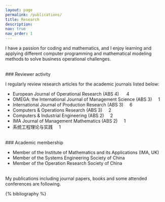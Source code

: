 ```yaml
---
layout: page
permalink: /publications/
title: Research
description:
nav: true
nav_order: 1
---
```


I have a passion for coding and mathematics, and I enjoy learning and applying different computer programming and mathematical modeling methods to solve business operational challenges.

<br>
### Reviewer activity

I regularly review research articles for the academic journals listed below:

- European Journal of Operational Research (ABS 4) &nbsp;&nbsp;&nbsp;&nbsp; 4
- OMEGA: the International Journal of Management Science (ABS 3)&nbsp;&nbsp;&nbsp;&nbsp; 1
- International Journal of Production Research (ABS 3)&nbsp;&nbsp;&nbsp;&nbsp; 6
- Computers & Operations Research (ABS 3)&nbsp;&nbsp;&nbsp;&nbsp; 2
- Computers & Industrial Engineering (ABS 2)&nbsp;&nbsp;&nbsp;&nbsp; 2
- IMA Journal of Management Mathematics (ABS 2)&nbsp;&nbsp;&nbsp;&nbsp; 1
- 系统工程理论与实践&nbsp;&nbsp;&nbsp;&nbsp; 1

<br>
### Academic membership

- Member of the Institute of Mathematics and its Applications (IMA, UK)
- Member of the Systems Engineering Society of China
- Member of the Operation Research Society of China

<br>
My publications including journal papers, books and some attended conferences are following.

<!-- _pages/publications.md -->
<div class="publications">

{% bibliography %}

</div>
